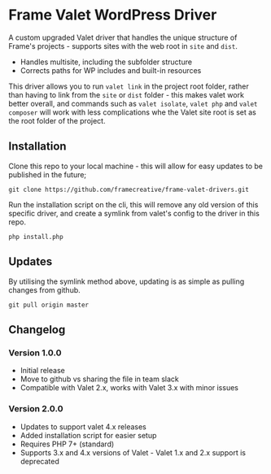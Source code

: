 # Frame Valet WordPress Driver #
A custom upgraded Valet driver that handles the unique structure of Frame's projects - supports sites with the web root in `site` and `dist`.

- Handles multisite, including the subfolder structure
- Corrects paths for WP includes and built-in resources

This driver allows you to run `valet link` in the project root folder, rather than having to link from the `site` or `dist` folder - this makes valet work better overall, and commands such as `valet isolate`, `valet php` and `valet composer` will work with less complications whe the Valet site root is set as the root folder of the project.

## Installation ##

Clone this repo to your local machine - this will allow for easy updates to be published in the future;

```shell
git clone https://github.com/framecreative/frame-valet-drivers.git
```

Run the installation script on the cli, this will remove any old version of this specific driver, and create a symlink from valet's config to the driver in this repo.

```shell
php install.php
```

## Updates ##

By utilising the symlink method above, updating is as simple as pulling changes from github.

```shell
git pull origin master
```

## Changelog ##

### Version 1.0.0 ###
- Initial release
- Move to github vs sharing the file in team slack
- Compatible with Valet 2.x, works with Valet 3.x with minor issues

### Version 2.0.0 ###
- Updates to support valet 4.x releases
- Added installation script for easier setup
- Requires PHP 7+ (standard)
- Supports 3.x and 4.x versions of Valet - Valet 1.x and 2.x support is deprecated

